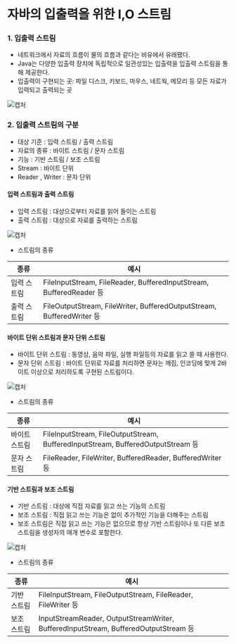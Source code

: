 # 자바의 입출력을 위한 I,O 스트림

### 1. 입출력 스트림

- 네트워크에서 자료의 흐름이 물의 흐름과 같다는 비유에서 유래됐다.
- Java는 다양한 입출력 장치에 독립적으로 일관성있는 입출력을 입출력 스트림을 통해 제공한다.
- 입출력이 구현되는 곳: 파일 디스크, 키보드, 마우스, 네트웍, 메모리 등 모든 자료가 입력되고 출력되는 곳

![캡처](https://user-images.githubusercontent.com/42603919/157573294-2be62eeb-4506-4c75-b45c-4f9de3f8fcbf.PNG)



### 2. 입출력 스트림의 구분

- 대상 기준 : 입력 스트림 / 출력 스트림
- 자료의 종류 : 바이트 스트림 / 문자 스트림
- 기능 : 기반 스트림 / 보조 스트림
- Stream : 바이트 단위
- Reader , Writer : 문자 단위



#### 입력 스트림과 출력 스트림

- 입력 스트림 : 대상으로부터 자료를 읽어 들이는 스트림
- 출력 스트림 : 대상으로 자료를 출력하는 스트림

![캡처](https://user-images.githubusercontent.com/42603919/157573331-b6cfe111-9790-48ff-963c-6d2f9616215a.PNG)

- 스트림의 종류

| 종류        | 예시                                                         |
| ----------- | ------------------------------------------------------------ |
| 입력 스트림 | FileInputStream, FileReader, BufferedInputStream, BufferedReader 등 |
| 출력 스트림 | FileOutputStream, FileWriter, BufferedOutputStream, BufferedWriter 등 |





#### 바이트 단위 스트림과 문자 단위 스트림

- 바이트 단위 스트림 : 동영상, 음악 파일, 실행 파일등의 자료를 읽고 쓸 때 사용한다.
- 문자 단위 스트림 : 바이트 단위로 자료를 처리하면 문자는 깨짐, 인코딩에 맞게 2바이트 이상으로 처리하도록 구현된 스트림이다.

![캡처](https://user-images.githubusercontent.com/42603919/157573377-310dc8f8-a39b-4649-878b-05a79622f909.PNG)

- 스트림의 종류

| 종류          | 예시                                                         |
| ------------- | ------------------------------------------------------------ |
| 바이트 스트림 | FileInputStream, FileOutputStream, BufferedInputStream, BufferedOutputStream 등 |
| 문자 스트림   | FileReader, FileWriter, BufferedReader, BufferedWriter 등    |





#### 기반 스트림과 보조 스트림

- 기반 스트림 : 대상에 직접 자료를 읽고 쓰는 기능의 스트림
- 보조 스트림 : 직접 읽고 쓰는 기능은 없이 추가적인 기능을 더해주는 스트림
- 보조 스트림은 직접 읽고 쓰는 기능은 없으므로 항상 기반 스트림이나 또 다른 보조 스트림을 생성자의 매개 변수로 포함한다.

![캡처](https://user-images.githubusercontent.com/42603919/157573411-5e1fa47c-5dd0-4d0b-b93e-3b9fc7ced60d.PNG)

- 스트림의 종류

| 종류        | 예시                                                         |
| ----------- | ------------------------------------------------------------ |
| 기반 스트림 | FileInputStream, FileOutputStream, FileReader, FileWriter 등 |
| 보조 스트림 | InputStreamReader, OutputStreamWriter, BufferedInputStream, BufferedOutputStream 등 |